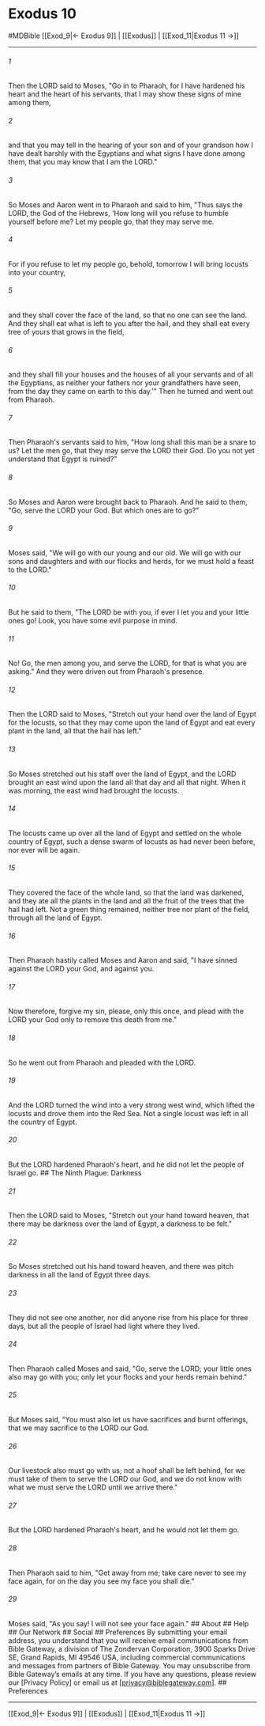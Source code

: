 # Exodus 10
#MDBible
[[Exod_9|← Exodus 9]] | [[Exodus]] | [[Exod_11|Exodus 11 →]]

***






###### 1 


Then the LORD said to Moses, "Go in to Pharaoh, for I have hardened his heart and the heart of his servants, that I may show these signs of mine among them, 





###### 2 


and that you may tell in the hearing of your son and of your grandson how I have dealt harshly with the Egyptians and what signs I have done among them, that you may know that I am the LORD." 





###### 3 


So Moses and Aaron went in to Pharaoh and said to him, "Thus says the LORD, the God of the Hebrews, 'How long will you refuse to humble yourself before me? Let my people go, that they may serve me. 





###### 4 


For if you refuse to let my people go, behold, tomorrow I will bring locusts into your country, 





###### 5 


and they shall cover the face of the land, so that no one can see the land. And they shall eat what is left to you after the hail, and they shall eat every tree of yours that grows in the field, 





###### 6 


and they shall fill your houses and the houses of all your servants and of all the Egyptians, as neither your fathers nor your grandfathers have seen, from the day they came on earth to this day.'" Then he turned and went out from Pharaoh. 





###### 7 


Then Pharaoh's servants said to him, "How long shall this man be a snare to us? Let the men go, that they may serve the LORD their God. Do you not yet understand that Egypt is ruined?" 





###### 8 


So Moses and Aaron were brought back to Pharaoh. And he said to them, "Go, serve the LORD your God. But which ones are to go?" 





###### 9 


Moses said, "We will go with our young and our old. We will go with our sons and daughters and with our flocks and herds, for we must hold a feast to the LORD." 





###### 10 


But he said to them, "The LORD be with you, if ever I let you and your little ones go! Look, you have some evil purpose in mind. 





###### 11 


No! Go, the men among you, and serve the LORD, for that is what you are asking." And they were driven out from Pharaoh's presence. 





###### 12 


Then the LORD said to Moses, "Stretch out your hand over the land of Egypt for the locusts, so that they may come upon the land of Egypt and eat every plant in the land, all that the hail has left." 





###### 13 


So Moses stretched out his staff over the land of Egypt, and the LORD brought an east wind upon the land all that day and all that night. When it was morning, the east wind had brought the locusts. 





###### 14 


The locusts came up over all the land of Egypt and settled on the whole country of Egypt, such a dense swarm of locusts as had never been before, nor ever will be again. 





###### 15 


They covered the face of the whole land, so that the land was darkened, and they ate all the plants in the land and all the fruit of the trees that the hail had left. Not a green thing remained, neither tree nor plant of the field, through all the land of Egypt. 





###### 16 


Then Pharaoh hastily called Moses and Aaron and said, "I have sinned against the LORD your God, and against you. 





###### 17 


Now therefore, forgive my sin, please, only this once, and plead with the LORD your God only to remove this death from me." 





###### 18 


So he went out from Pharaoh and pleaded with the LORD. 





###### 19 


And the LORD turned the wind into a very strong west wind, which lifted the locusts and drove them into the Red Sea. Not a single locust was left in all the country of Egypt. 





###### 20 


But the LORD hardened Pharaoh's heart, and he did not let the people of Israel go. ## The Ninth Plague: Darkness 





###### 21 


Then the LORD said to Moses, "Stretch out your hand toward heaven, that there may be darkness over the land of Egypt, a darkness to be felt." 





###### 22 


So Moses stretched out his hand toward heaven, and there was pitch darkness in all the land of Egypt three days. 





###### 23 


They did not see one another, nor did anyone rise from his place for three days, but all the people of Israel had light where they lived. 





###### 24 


Then Pharaoh called Moses and said, "Go, serve the LORD; your little ones also may go with you; only let your flocks and your herds remain behind." 





###### 25 


But Moses said, "You must also let us have sacrifices and burnt offerings, that we may sacrifice to the LORD our God. 





###### 26 


Our livestock also must go with us; not a hoof shall be left behind, for we must take of them to serve the LORD our God, and we do not know with what we must serve the LORD until we arrive there." 





###### 27 


But the LORD hardened Pharaoh's heart, and he would not let them go. 





###### 28 


Then Pharaoh said to him, "Get away from me; take care never to see my face again, for on the day you see my face you shall die." 





###### 29 


Moses said, "As you say! I will not see your face again." ## About ## Help ## Our Network ## Social ## Preferences By submitting your email address, you understand that you will receive email communications from Bible Gateway, a division of The Zondervan Corporation, 3900 Sparks Drive SE, Grand Rapids, MI 49546 USA, including commercial communications and messages from partners of Bible Gateway. You may unsubscribe from Bible Gateway&rsquo;s emails at any time. If you have any questions, please review our [Privacy Policy] or email us at [privacy@biblegateway.com]. ## Preferences

***

[[Exod_9|← Exodus 9]] | [[Exodus]] | [[Exod_11|Exodus 11 →]]
